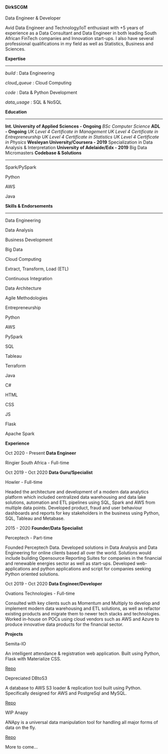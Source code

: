 #### DirkSCGM

Data Engineer & Developer

Avid Data Engineer and Technology/IoT enthusiast with +5 years of experience as a Data Consultant and Data Engineer in both leading South African FinTech companies and Innovation start-ups. I also have several professional qualifications in my field as well as Statistics, Business and Sciences.

**Expertise**

* * * * *

*build* : Data Engineering

*cloud\_queue* : Cloud Computing

*code* : Data & Python Development

*data\_usage* : SQL & NoSQL

**Education**

* * * * *

**Int. University of Applied Sciences - Ongoing**
 *BSc Computer Science*
 **ADL - Ongoing**
 *UK Level 4 Certificate in Management*
 *UK Level 4 Certificate in Entrepreneurship*
 *UK Level 4 Certificate in Statistics*
 *UK Level 4 Certificate in Physics*
 **Wesleyan University/Coursera - 2019**
 Specialization in Data Analysis & Interpretation
 **University of Adelaide/Edx - 2019**
 Big Data Micromasters
 **Codebase & Solutions**

* * * * *

Spark/PySpark

Python

AWS

Java

**Skills & Endorsements**

* * * * *

Data Engineering

Data Analysis

Business Development

Big Data

Cloud Computing

Extract, Transform, Load (ETL)

Continuous Integration

Data Architecture

Agile Methodologies

Entrepreneurship

Python

AWS

PySpark

SQL

Tableau

Terraform

Java

C\#

HTML

CSS

JS

Flask

Apache Spark

**Experience**

Oct 2020 - Present **Data Engineer**

Ringier South Africa - Full-time

Oct 2019 - Oct 2020 **Data Guru/Specialist**

Howler - Full-time

Headed the architecture and development of a modern data analytics platform which included centralized data warehousing and data lake solutions, automation and ETL pipelines using SQL, Spark and AWS from multiple data points. Developed product, fraud and user behaviour dashboards and reports for key stakeholders in the business using Python, SQL, Tableau and Metabase.

2015 - 2020 **Founder/Data Specialist**

Perceptech - Part-time

Founded Perceptech Data. Developed solutions in Data Analysis and Data Engineering for online clients based all over the world. Solutions would include building Opensource Reporting Suites for companies in the financial and renewable energies sector as well as start-ups. Developed web-applications and python applications and script for companies seeking Python oriented solutions.

Oct 2019 - Oct 2020 **Data Engineer/Developer**

Ovations Technologies - Full-time

Consulted with key clients such as Momentum and Multiply to develop and implement modern data warehousing and ETL solutions, as well as refactor existing products and migrate them to newer tech stacks and technologies. Worked in-house on POCs using cloud vendors such as AWS and Azure to produce innovative data products for the financial sector.

**Projects**

Semita-IO

An intelligent attendance & registration web application. Built using Python, Flask with Materialize CSS.

[Repo](https://github.com/DirksCGM/Semita-IO)

Depreciated DBtoS3

A database to AWS S3 loader & replication tool built using Python. Specifically designed for AWS and PostgreSql and MySQL.

[Repo](https://github.com/DirksCGM/DBtoS3)

WIP Anapy

ANApy is a universal data manipulation tool for handling all major forms of data on the fly.

[Repo](https://github.com/DirksCGM/anapy)

More to come...
